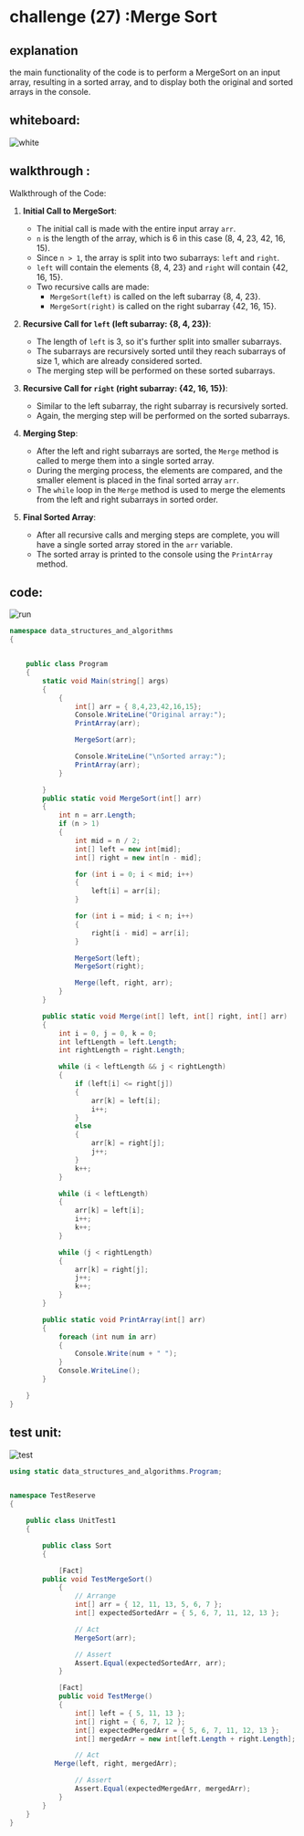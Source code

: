 ﻿# challenge (27) :Merge Sort
## explanation
the main functionality of the code is to perform a MergeSort on an input array, resulting in a sorted array, and to display both the original and sorted arrays in the console.
## whiteboard:

![white](white.png)

## walkthrough :

Walkthrough of the Code:

1. **Initial Call to MergeSort**:
   - The initial call is made with the entire input array `arr`.
   - `n` is the length of the array, which is 6 in this case (8, 4, 23, 42, 16, 15).
   - Since `n > 1`, the array is split into two subarrays: `left` and `right`.
   - `left` will contain the elements {8, 4, 23} and `right` will contain {42, 16, 15}.
   - Two recursive calls are made:
     - `MergeSort(left)` is called on the left subarray {8, 4, 23}.
     - `MergeSort(right)` is called on the right subarray {42, 16, 15}.

2. **Recursive Call for `left` (left subarray: {8, 4, 23})**:
   - The length of `left` is 3, so it's further split into smaller subarrays.
   - The subarrays are recursively sorted until they reach subarrays of size 1, which are already considered sorted.
   - The merging step will be performed on these sorted subarrays.

3. **Recursive Call for `right` (right subarray: {42, 16, 15})**:
   - Similar to the left subarray, the right subarray is recursively sorted.
   - Again, the merging step will be performed on the sorted subarrays.

4. **Merging Step**:
   - After the left and right subarrays are sorted, the `Merge` method is called to merge them into a single sorted array.
   - During the merging process, the elements are compared, and the smaller element is placed in the final sorted array `arr`.
   - The `while` loop in the `Merge` method is used to merge the elements from the left and right subarrays in sorted order.

5. **Final Sorted Array**:
   - After all recursive calls and merging steps are complete, you will have a single sorted array stored in the `arr` variable.
   - The sorted array is printed to the console using the `PrintArray` method.

## code:

![run](run.png)
```c#
namespace data_structures_and_algorithms
{


    public class Program
    {
        static void Main(string[] args)
        {
            {
                int[] arr = { 8,4,23,42,16,15};
                Console.WriteLine("Original array:");
                PrintArray(arr);

                MergeSort(arr);

                Console.WriteLine("\nSorted array:");
                PrintArray(arr);
            }

        }
        public static void MergeSort(int[] arr)
        {
            int n = arr.Length;
            if (n > 1)
            {
                int mid = n / 2;
                int[] left = new int[mid];
                int[] right = new int[n - mid];

                for (int i = 0; i < mid; i++)
                {
                    left[i] = arr[i];
                }

                for (int i = mid; i < n; i++)
                {
                    right[i - mid] = arr[i];
                }

                MergeSort(left);
                MergeSort(right);

                Merge(left, right, arr);
            }
        }

        public static void Merge(int[] left, int[] right, int[] arr)
        {
            int i = 0, j = 0, k = 0;
            int leftLength = left.Length;
            int rightLength = right.Length;

            while (i < leftLength && j < rightLength)
            {
                if (left[i] <= right[j])
                {
                    arr[k] = left[i];
                    i++;
                }
                else
                {
                    arr[k] = right[j];
                    j++;
                }
                k++;
            }

            while (i < leftLength)
            {
                arr[k] = left[i];
                i++;
                k++;
            }

            while (j < rightLength)
            {
                arr[k] = right[j];
                j++;
                k++;
            }
        }

        public static void PrintArray(int[] arr)
        {
            foreach (int num in arr)
            {
                Console.Write(num + " ");
            }
            Console.WriteLine();
        }

    }
}
```
## test unit:

![test](test.png)

```c#
using static data_structures_and_algorithms.Program;


namespace TestReserve
{

    public class UnitTest1
    {

        public class Sort
        {

            [Fact]
        public void TestMergeSort()
            {
                // Arrange
                int[] arr = { 12, 11, 13, 5, 6, 7 };
                int[] expectedSortedArr = { 5, 6, 7, 11, 12, 13 };

                // Act
                MergeSort(arr);

                // Assert
                Assert.Equal(expectedSortedArr, arr);
            }

            [Fact]
            public void TestMerge()
            {
                int[] left = { 5, 11, 13 };
                int[] right = { 6, 7, 12 };
                int[] expectedMergedArr = { 5, 6, 7, 11, 12, 13 };
                int[] mergedArr = new int[left.Length + right.Length];

                // Act
           Merge(left, right, mergedArr);

                // Assert
                Assert.Equal(expectedMergedArr, mergedArr);
            }
        }
    }
}
```
